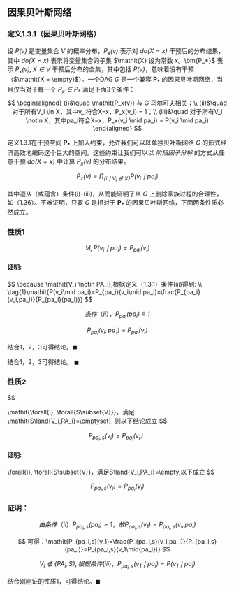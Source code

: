 ## 因果贝叶斯网络

### 定义1.3.1（因果贝叶斯网络）

设 $\mathit{P(v)}$ 是变量集合 $\mathit{V}$ 的概率分布，$\mathit{P_x(v)}$ 表示对 $\mathit{do(X=x)}$ 干预后的分布结果，其中 $\mathit{do(X=x)}$ 表示将变量集合的子集 $\mathit{X} 设为常数 $\mathit{x}。$\bm{P_*}$  表示 $\mathit{P_x(v), X \in V}$ 干预后分布的全集，其中包括 $\mathit{P(v)}$，意味着没有干预（$\mathit{X = \empty}$）。一个DAG $\mathit{G}$ 是一个兼容 $\bm{P_*}$ 的因果贝叶斯网络，当且仅当对于每一个 $\mathit{P_x \in P_*}$ 满足下面3个条件：
$$
\begin{aligned}
(i)&\quad \mathit{P_x(v)} 与 G 马尔可夫相关；\\
(ii)&\quad 对于所有V_i \in X，其中v_i符合X=x，P_x(v_i) = 1；\\
(iii)&\quad 对于所有V_i \notin X，其中pa_i符合X=x，P_x(v_i \mid pa_i) = P(v_i \mid pa_i)
\end{aligned}
$$

定义1.3.1在干预空间 $\bm{P_*}$ 上加入约束，允许我们可以以单独贝叶斯网络 $G$ 的形式经济高效地编码这个巨大的空间。这些约束让我们可以以 *阶段因子分解* 的方式从任意干预 $\mathit{do(X=x)}$ 中计算 $\mathit{P_x(v)}$ 的分布结果。

$$
\tag{1.37} \mathit{P_x(v) = \prod_{\{i \mid V_i \notin X\}} {P(v_i \mid pa_i)}}
$$

其中遵从（或蕴含）条件(i)-(iii)，从而能证明了从 $\mathit{G}$ 上删除家族过程的合理性，如（1.36）。不难证明，只要 $\mathit{G}$ 是相对于 $\bm{P_*}$ 的因果贝叶斯网络，下面两条性质必然成立。

### 性质1


$$
\tag{1.38}\mathit{\forall{i},  P(v_i\mid pa_i)=P_{pa_i}(v_i)}
$$

<div class="alert alert-success" role="alert">
<h4 class="alert-heading">证明:</h4>
$$
\because \mathit{V_i \notin PA_i},根据定义（1.3.1）条件(iii)得到: \\
\tag{1}\mathit{P(v_i\mid pa_i)=P_{pa_i}(v_i\mid pa_i)=\frac{P_{pa_i}(v_i,pa_i)}{P_{pa_i}(pa_i)}}
$$

$$
条件（ii），\tag{2}\mathit{P_{pa_i}(pa_i)\equiv1}
$$

$$
\tag{3}\mathit{P_{pa_i}(v_i,pa_1)\equiv{P_{pa_i}}(v_i)}
$$

结合1，2，3可得结论。$\blacksquare$


结合1，2，3可得结论。 $\blacksquare$
</div>




### 性质2

$$

\mathit{\forall{i},    \forall{S\subset{V}}}，满足\mathit{S\land\{V_i,PA_i\}=\emptyset}, 则以下结论成立
$$

$$
\tag{1.39}\mathit{P_{pa_i,s}(v_i)=P_{pa_i}(v_i）}
$$
<div class="alert alert-success" role="alert">
<h4 class="alert-heading">证明:</h4>

\forall{i}, \forall{S\subset{V}}，满足S\land\{V_i,PA_i\}=\empty,以下成立
$$

$$
\mathit{P_{pa_i,s}(v_i)=P_{pa_i}(v_i)}
$$

### 证明：

$$
由条件（ii）\mathit{P_{pa_i,s}(pa_i)=1}，故\mathit{P_{pa_i,s}(v_1)=P_{pa_i,s}(v_i,pa_i)}
$$

$$
可得：\mathit{P_{pa_i,s}(v_1)=\frac{P_{pa_i,s}(v_i,pa_i)}{P_{pa_i,s}(pa_i)}=P_{pa_i,s}(v_1\mid{pa_i})}
$$

$$
\mathit{V_i \notin \{PA_i,S\}},根据条件(iii)，\mathit{P_{pa_i,s}(v_1\mid{pa_i})=P(v_1\mid{pa_i})}
$$

结合刚刚证的性质1，可得结论。$\blacksquare$
</div>
